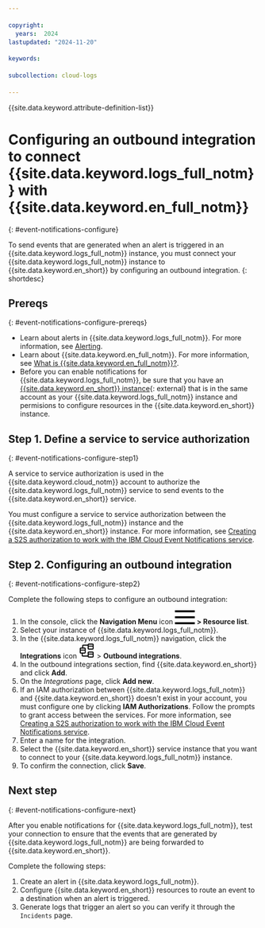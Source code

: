 ```yaml
---

copyright:
  years:  2024
lastupdated: "2024-11-20"

keywords:

subcollection: cloud-logs

---
```


{{site.data.keyword.attribute-definition-list}}

# Configuring an outbound integration to connect {{site.data.keyword.logs_full_notm}} with {{site.data.keyword.en_full_notm}}
{: #event-notifications-configure}

To send events that are generated when an alert is triggered in an {{site.data.keyword.logs_full_notm}} instance, you must connect your {{site.data.keyword.logs_full_notm}} instance to {{site.data.keyword.en_short}} by configuring an outbound integration.
{: shortdesc}

## Prereqs
{: #event-notifications-configure-prereqs}

- Learn about alerts in {{site.data.keyword.logs_full_notm}}. For more information, see [Alerting](/docs/cloud-logs?topic=cloud-logs-alerts).
- Learn about {{site.data.keyword.en_full_notm}}. For more information, see [What is {{site.data.keyword.en_full_notm}}?](/docs/event-notifications?topic=event-notifications-en-about).
- Before you can enable notifications for {{site.data.keyword.logs_full_notm}}, be sure that you have an [{{site.data.keyword.en_short}} instance](/catalog/services/event-notifications){: external} that is in the same account as your {{site.data.keyword.logs_full_notm}} instance and permisions to configure resources in the {{site.data.keyword.en_short}} instance.


## Step 1. Define a service to service authorization
{: #event-notifications-configure-step1}

A service to service authorization is used in the {{site.data.keyword.cloud_notm}} account to authorize the {{site.data.keyword.logs_full_notm}} service to send events to the {{site.data.keyword.en_short}} service.

You must configure a service to service authorization between the {{site.data.keyword.logs_full_notm}} instance and the {{site.data.keyword.en_short}} instance. For more information, see [Creating a S2S authorization to work with the IBM Cloud Event Notifications service](/docs/cloud-logs?topic=cloud-logs-iam-service-auth-en).

## Step 2. Configuring an outbound integration
{: #event-notifications-configure-step2}

Complete the following steps to configure an outbound integration:

1. In the console, click the **Navigation Menu** icon ![Navigation Menu icon](../icons/icon_hamburger.svg) **> Resource list**.
2. Select your instance of {{site.data.keyword.logs_full_notm}}.
3. In the {{site.data.keyword.logs_full_notm}} navigation, click the **Integrations** icon ![Integrations icon](../icons/integrations.svg "Integrations") > **Outbound integrations**.
4. In the outbound integrations section, find {{site.data.keyword.en_short}} and click **Add**.
5. On the *Integrations* page, click **Add new**.
6. If an IAM authorization between {{site.data.keyword.logs_full_notm}} and {{site.data.keyword.en_short}} doesn't exist in your account, you must configure one by clicking **IAM Authorizations**. Follow the prompts to grant access between the services. For more information, see [Creating a S2S authorization to work with the IBM Cloud Event Notifications service](/docs/cloud-logs?topic=cloud-logs-iam-service-auth-en).
7. Enter a name for the integration.
8. Select the {{site.data.keyword.en_short}} service instance that you want to connect to your {{site.data.keyword.logs_full_notm}} instance.
9. To confirm the connection, click **Save**.

## Next step
{: #event-notifications-configure-next}

After you enable notifications for {{site.data.keyword.logs_full_notm}}, test your connection to ensure that the events that are generated by {{site.data.keyword.logs_full_notm}} are being forwarded to {{site.data.keyword.en_short}}.

Complete the following steps:
1. Create an alert in {{site.data.keyword.logs_full_notm}}.
2. Configure {{site.data.keyword.en_short}} resources to route an event to a destination when an alert is triggered.
3. Generate logs that trigger an alert so you can verify it through the `Incidents` page.
